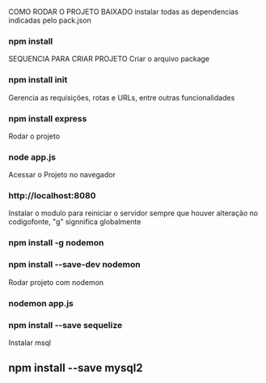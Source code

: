 COMO RODAR O PROJETO BAIXADO
instalar todas as dependencias indicadas pelo pack.json
### npm install


SEQUENCIA PARA CRIAR PROJETO
Criar o arquivo package
### npm install init


Gerencia as requisições, rotas e URLs, entre outras funcionalidades
### npm install express

Rodar o projeto
### node app.js

Acessar o Projeto no navegador
### http://localhost:8080

Instalar o modulo para reiniciar o servidor sempre que houver alteração no codigofonte, "g" signnifica globalmente
### npm install -g nodemon
### npm install --save-dev nodemon

Rodar projeto com nodemon
### nodemon app.js

### npm install --save sequelize

Instalar msql
## npm install --save mysql2
